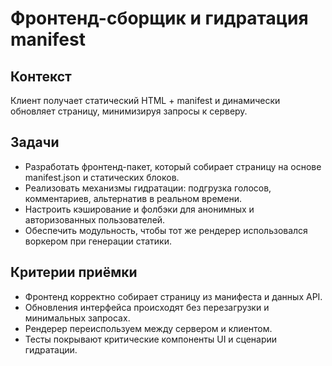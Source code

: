 # Фронтенд-сборщик и гидратация manifest

## Контекст
Клиент получает статический HTML + manifest и динамически обновляет страницу, минимизируя запросы к серверу.

## Задачи
- Разработать фронтенд-пакет, который собирает страницу на основе manifest.json и статических блоков.
- Реализовать механизмы гидратации: подгрузка голосов, комментариев, альтернатив в реальном времени.
- Настроить кэширование и фолбэки для анонимных и авторизованных пользователей.
- Обеспечить модульность, чтобы тот же рендерер использовался воркером при генерации статики.

## Критерии приёмки
- Фронтенд корректно собирает страницу из манифеста и данных API.
- Обновления интерфейса происходят без перезагрузки и минимальных запросах.
- Рендерер переиспользуем между сервером и клиентом.
- Тесты покрывают критические компоненты UI и сценарии гидратации.
